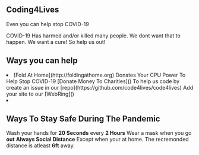 ## Coding4Lives
Even you can help stop COVID-19

COVID-19 Has harmed and/or killed many people. We dont want that to happen. We want a cure! So help us out!

## Ways you can help 
<li>
  [Fold At Home](http://foldingathome.org) Donates Your CPU Power To Help Stop COVID-19
[Donate Money To Charities]()
To help us code by create an issue in our [repo](https://github.com/code4lives/code4lives)
Add your site to our [WebRing]()
<li>

## Ways To Stay Safe During The Pandemic
Wash your hands for **20 Seconds** every **2 Hours**
Wear a mask when you go **out**
**Always Social Distance** Except when your at home. The recremonded distance is atleast **6ft** away.

